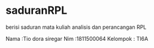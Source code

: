 # saduranRPL
 berisi saduran  mata kuliah analisis dan perancangan RPL
 
 
Nama :Tio dora siregar
Nim :1811500064
Kelompok : TI6A

